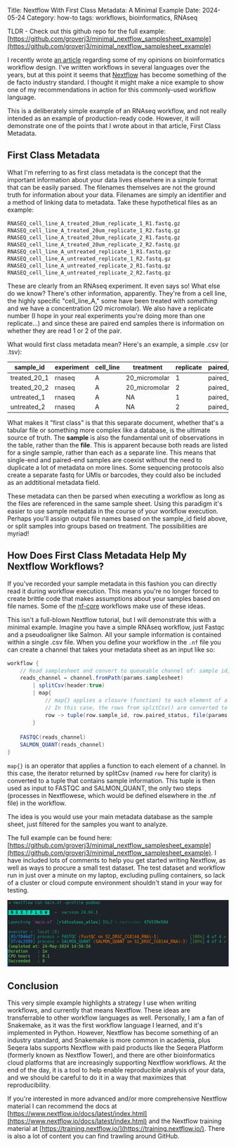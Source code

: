 Title: Nextflow With First Class Metadata: A Minimal Example
Date: 2024-05-24
Category: how-to
tags: workflows, bioinformatics, RNAseq

TLDR - Check out this github repo for the full example:
[https://github.com/groverj3/minimal_nextflow_samplesheet_example](https://github.com/groverj3/minimal_nextflow_samplesheet_example)

I recently wrote [an article](2024-04-26_on-bioinformatics-workflow-design.html)
regarding some of my opinions on bioinformatics workflow design. I've written
workflows in several languages over the years, but at this point it seems that
[Nextflow](https://www.nextflow.io/) has become something of the de facto
industry standard. I thought it might make a nice example to show one of my
recommendations in action for this commonly-used workflow language.

This is a deliberately simple example of an RNAseq workflow, and not really
intended as an example of production-ready code. However, it will demonstrate
one of the points that I wrote about in that article, First Class Metadata.

## First Class Metadata

What I'm referring to as first class metadata is the concept that the important
information about your data lives elsewhere in a simple format that can be
easily parsed. The filenames themselves are not the ground truth for
information about your data. Filenames are simply an identifier and a method of
linking data to metadata. Take these hypothetical files as an example:

```
RNASEQ_cell_line_A_treated_20um_replicate_1_R1.fastq.gz
RNASEQ_cell_line_A_treated_20um_replicate_1_R2.fastq.gz
RNASEQ_cell_line_A_treated_20um_replicate_2_R1.fastq.gz
RNASEQ_cell_line_A_treated_20um_replicate_2_R2.fastq.gz
RNASEQ_cell_line_A_untreated_replicate_1_R1.fastq.gz
RNASEQ_cell_line_A_untreated_replicate_1_R2.fastq.gz
RNASEQ_cell_line_A_untreated_replicate_2_R1.fastq.gz
RNASEQ_cell_line_A_untreated_replicate_2_R2.fastq.gz
```

These are clearly from an RNAseq experiment. It even says so! What else do we
know? There's other information, apparently. They're from a cell line, the
highly specific "cell_line_A," some have been treated with *something* and we
have a concentration (20 micromolar). We also have a replicate number (I hope
in your real experiments you're doing more than one replicate...) and since
these are paired end samples there is information on whether they are read 1
or 2 of the pair.

What would first class metadata mean? Here's an example, a simple .csv (or
.tsv):

| sample_id    | experiment | cell_line | treatment     | replicate | paired_status | read1                                                   | read2                                                   |
| ------------ | ---------- | --------- | ------------- | --------- | ------------- | ------------------------------------------------------- | ------------------------------------------------------- |
| treated_20_1 | rnaseq     | A         | 20_micromolar | 1         | paired_end    | RNASEQ_cell_line_A_treated_20um_replicate_1_R1.fastq.gz | RNASEQ_cell_line_A_treated_20um_replicate_1_R2.fastq.gz |
| treated_20_2 | rnaseq     | A         | 20_micromolar | 2         | paired_end    | RNASEQ_cell_line_A_treated_20um_replicate_2_R1.fastq.gz | RNASEQ_cell_line_A_treated_20um_replicate_2_R1.fastq.gz |
| untreated_1  | rnaseq     | A         | NA            | 1         | paired_end    | RNASEQ_cell_line_A_untreated_replicate_1_R1.fastq.gz    | RNASEQ_cell_line_A_untreated_replicate_1_R2.fastq.gz    |
| untreated_2  | rnaseq     | A         | NA            | 2         | paired_end    | RNASEQ_cell_line_A_untreated_replicate_2_R1.fastq.gz    | RNASEQ_cell_line_A_untreated_replicate_2_R2.fastq.gz    |

What makes it "first class" is that this separate document, whether that's a
tabular file or something more complex like a database, is the ultimate source
of truth. The **sample** is also the fundamental unit of observations in the
table, rather than the **file**. This is apparent because both reads are listed
for a single sample, rather than each as a separate line. This means that
single-end and paired-end samples are coexist without the need to duplicate a
lot of metadata on more lines. Some sequencing protocols also create a separate
fastq for UMIs or barcodes, they could also be included as an addtitional
metadata field.

These metadata can then be parsed when executing a workflow as long as the
files are referenced in the same sample sheet. Using this paradigm it's easier 
to use sample metadata in the course of your workflow execution. Perhaps you'll
assign output file names based on the sample_id field above, or split samples
into groups based on treatment. The possibilities are myriad!

## How Does First Class Metadata Help My Nextflow Workflows?

If you've recorded your sample metadata in this fashion you can directly read
it during workflow execution. This means you're no longer forced to create
brittle code that makes assumptions about your samples based on file names.
Some of the [nf-core](https://nf-co.re/) workflows make use of these ideas.

This isn't a full-blown Nextflow tutorial, but I will demonstrate this with a
minimal example. Imagine you have a simple RNAseq workflow, just Fastqc and a
pseudoaligner like Salmon. All your sample information is contained within a
single .csv file. When you define your workflow in the `.nf` file you can
create a channel that takes your metadata sheet as an input like so:

```groovy
workflow {
    // Read samplesheet and convert to queueable channel of: sample id, paired_status, read1, read2 as a tuple
    reads_channel = channel.fromPath(params.samplesheet)
        | splitCsv(header:true)
        | map{
            // map{} applies a closure (function) to each element of a channel
            // In this case, the rows from splitCsv() are converted to a tuple based on the header 
            row -> tuple(row.sample_id, row.paired_status, file(params.input_dir + row.read1), file(params.input_dir + row.read2))
        }
    
    FASTQC(reads_channel)
    SALMON_QUANT(reads_channel)
}
```

`map{}` is an operator that applies a function to each element of a channel. In
this case, the iterator returned by splitCsv (named `row` here for clarity) is
converted to a tuple that contains sample information. This tuple is then used
as input to FASTQC and SALMON_QUANT, the only two steps (processes in
Nextflowese, which would be defined elsewhere in the .nf file) in the workflow.

The idea is you would use your main metadata database as the sample sheet, just
filtered for the samples you want to analyze.

The full example can be found here: [https://github.com/groverj3/minimal_nextflow_samplesheet_example](https://github.com/groverj3/minimal_nextflow_samplesheet_example).
I have included lots of comments to help you get started writing Nextflow, as
well as ways to procure a small test dataset. The test dataset and workflow run
in just over a minute on my laptop, excluding pulling containers, so lack of a
cluster or cloud compute environment shouldn't stand in your way for testing.

![Podman Example](https://raw.githubusercontent.com/groverj3/minimal_nextflow_samplesheet_example/main/example_execution/podman_run.png)

## Conclusion

This very simple example highlights a strategy I use when writing workflows,
and currently that means Nextflow. These ideas are transferrable to other
workflow languages as well. Personally, I am a fan of Snakemake, as it was the
first workflow language I learned, and it's implemented in Python. However,
Nextflow has become something of an industry standard, and Snakemake is more
common in academia, plus Seqera labs supports Nextflow with paid products like
the Seqera Platform (formerly known as Nextflow Tower), and there are other
bioinformatics cloud platforms that are increasingly supporting Nextflow
workflows. At the end of the day, it is a tool to help enable reproducible
analysis of your data, and we should be careful to do it in a way that
maximizes that reproducibility.

If you're interested in more advanced and/or more comprehensive Nextflow
material I can recommend the docs at [https://www.nextflow.io/docs/latest/index.html](https://www.nextflow.io/docs/latest/index.html)
and the Nextflow training material at [https://training.nextflow.io/](https://training.nextflow.io/).
There is also a lot of content you can find trawling around GitHub.